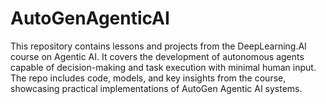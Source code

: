 # AutoGenAgenticAI
This repository contains lessons and projects from the DeepLearning.AI course on Agentic AI. It covers the development of autonomous agents capable of decision-making and task execution with minimal human input. The repo includes code, models, and key insights from the course, showcasing practical implementations of AutoGen Agentic AI systems.
